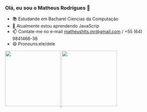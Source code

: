 ### Olá, eu sou o Matheus Rodrigues 👋


- 📚 Estudande em Bacharel Ciencias da Computação
- 🌱 Atualmente estou aprendendo JavaScrip
- 📫 Contate-me no e-mail matheushlts.mr@gmail.com / +55 (64) 9841466-36
- 😄 Pronouns:ele/dele
<a href="https://github.com/Matheusrodriguesalvesdossantos">
  <img height="180em" src="https://github-readme-stats.vercel.app/api?username=Matheusrodriguesalvesdossantos&show_icons=true&theme=dracula&include_all_commits=true&count_private=true"/>
  <img height="180em" src="https://github-readme-stats.vercel.app/api/top-langs/?username=Matheusrodriguesalvesdossantos&layout=compact&langs_count=7&theme=dracula"/>
</div>